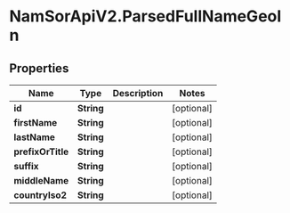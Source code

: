 # NamSorApiV2.ParsedFullNameGeoIn

## Properties
Name | Type | Description | Notes
------------ | ------------- | ------------- | -------------
**id** | **String** |  | [optional] 
**firstName** | **String** |  | [optional] 
**lastName** | **String** |  | [optional] 
**prefixOrTitle** | **String** |  | [optional] 
**suffix** | **String** |  | [optional] 
**middleName** | **String** |  | [optional] 
**countryIso2** | **String** |  | [optional] 


